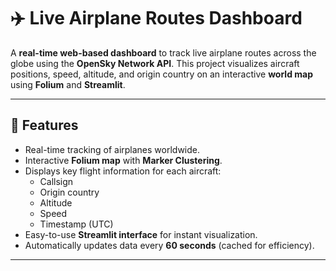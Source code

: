 # ✈️ Live Airplane Routes Dashboard

A **real-time web-based dashboard** to track live airplane routes across the globe using the **OpenSky Network API**. This project visualizes aircraft positions, speed, altitude, and origin country on an interactive **world map** using **Folium** and **Streamlit**.

---

## 🔹 Features

- Real-time tracking of airplanes worldwide.
- Interactive **Folium map** with **Marker Clustering**.
- Displays key flight information for each aircraft:
  - Callsign
  - Origin country
  - Altitude
  - Speed
  - Timestamp (UTC)
- Easy-to-use **Streamlit interface** for instant visualization.
- Automatically updates data every **60 seconds** (cached for efficiency).

---
